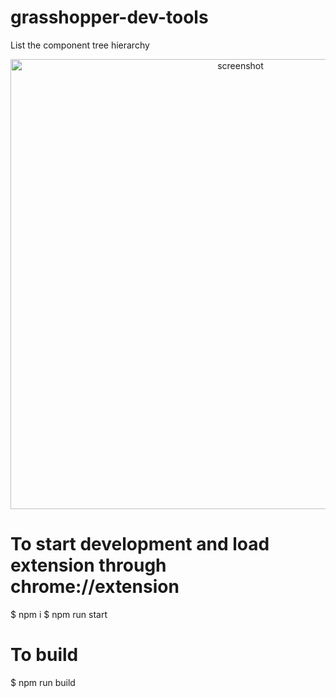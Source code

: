 # grasshopper-dev-tools
List the component tree hierarchy

<p align="center"><img width="720px" src="https://raw.githubusercontent.com/amant/grasshopper-dev-tools/assets/images/screen-shot.png" alt="screenshot"></p>


# To start development and load extension through chrome://extension
$ npm i
$ npm run start

# To build
$ npm run build
